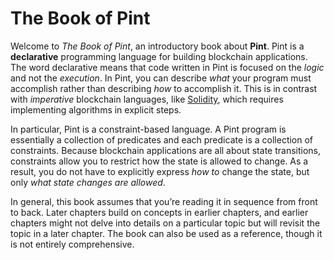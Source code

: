 # The Book of Pint

Welcome to _The Book of Pint_, an introductory book about **Pint**. Pint is a **declarative**
programming language for building blockchain applications. The word declarative means that code
written in Pint is focused on the _logic_ and not the _execution_. In Pint, you can describe _what_
your program must accomplish rather than describing _how_ to accomplish it. This is in contrast with
_imperative_ blockchain languages, like [Solidity](https://soliditylang.org/), which requires
implementing algorithms in explicit steps.

In particular, Pint is a constraint-based language. A Pint program is essentially a collection of
predicates and each predicate is a collection of constraints. Because blockchain applications are
all about state transitions, constraints allow you to restrict how the state is allowed to change.
As a result, you do not have to explicitly express _how to_ change the state, but only _what state
changes are allowed_.

In general, this book assumes that you’re reading it in sequence from front to back. Later chapters
build on concepts in earlier chapters, and earlier chapters might not delve into details on a
particular topic but will revisit the topic in a later chapter. The book can also be used as a
reference, though it is not entirely comprehensive.
